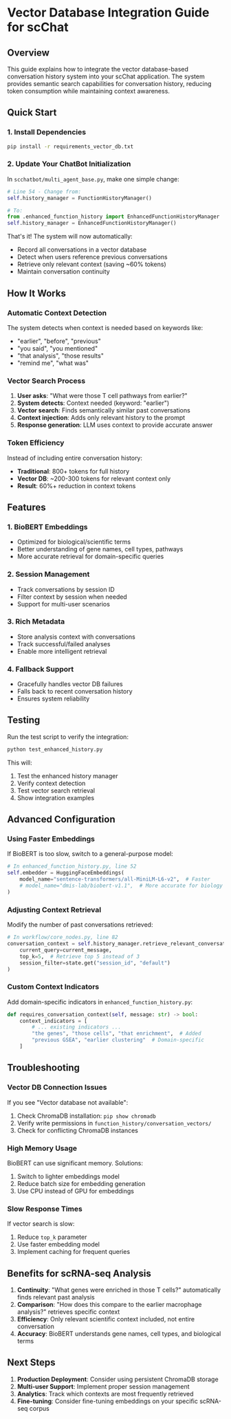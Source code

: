 # Vector Database Integration Guide for scChat

## Overview

This guide explains how to integrate the vector database-based conversation history system into your scChat application. The system provides semantic search capabilities for conversation history, reducing token consumption while maintaining context awareness.

## Quick Start

### 1. Install Dependencies

```bash
pip install -r requirements_vector_db.txt
```

### 2. Update Your ChatBot Initialization

In `scchatbot/multi_agent_base.py`, make one simple change:

```python
# Line 54 - Change from:
self.history_manager = FunctionHistoryManager()

# To:
from .enhanced_function_history import EnhancedFunctionHistoryManager
self.history_manager = EnhancedFunctionHistoryManager()
```

That's it! The system will now automatically:
- Record all conversations in a vector database
- Detect when users reference previous conversations
- Retrieve only relevant context (saving ~60% tokens)
- Maintain conversation continuity

## How It Works

### Automatic Context Detection

The system detects when context is needed based on keywords like:
- "earlier", "before", "previous"
- "you said", "you mentioned"
- "that analysis", "those results"
- "remind me", "what was"

### Vector Search Process

1. **User asks**: "What were those T cell pathways from earlier?"
2. **System detects**: Context needed (keyword: "earlier")
3. **Vector search**: Finds semantically similar past conversations
4. **Context injection**: Adds only relevant history to the prompt
5. **Response generation**: LLM uses context to provide accurate answer

### Token Efficiency

Instead of including entire conversation history:
- **Traditional**: 800+ tokens for full history
- **Vector DB**: ~200-300 tokens for relevant context only
- **Result**: 60%+ reduction in context tokens

## Features

### 1. BioBERT Embeddings
- Optimized for biological/scientific terms
- Better understanding of gene names, cell types, pathways
- More accurate retrieval for domain-specific queries

### 2. Session Management
- Track conversations by session ID
- Filter context by session when needed
- Support for multi-user scenarios

### 3. Rich Metadata
- Store analysis context with conversations
- Track successful/failed analyses
- Enable more intelligent retrieval

### 4. Fallback Support
- Gracefully handles vector DB failures
- Falls back to recent conversation history
- Ensures system reliability

## Testing

Run the test script to verify the integration:

```bash
python test_enhanced_history.py
```

This will:
1. Test the enhanced history manager
2. Verify context detection
3. Test vector search retrieval
4. Show integration examples

## Advanced Configuration

### Using Faster Embeddings

If BioBERT is too slow, switch to a general-purpose model:

```python
# In enhanced_function_history.py, line 52
self.embedder = HuggingFaceEmbeddings(
    model_name="sentence-transformers/all-MiniLM-L6-v2",  # Faster
    # model_name="dmis-lab/biobert-v1.1",  # More accurate for biology
)
```

### Adjusting Context Retrieval

Modify the number of past conversations retrieved:

```python
# In workflow/core_nodes.py, line 82
conversation_context = self.history_manager.retrieve_relevant_conversation(
    current_query=current_message,
    top_k=5,  # Retrieve top 5 instead of 3
    session_filter=state.get("session_id", "default")
)
```

### Custom Context Indicators

Add domain-specific indicators in `enhanced_function_history.py`:

```python
def requires_conversation_context(self, message: str) -> bool:
    context_indicators = [
        # ... existing indicators ...
        "the genes", "those cells", "that enrichment",  # Added
        "previous GSEA", "earlier clustering"  # Domain-specific
    ]
```

## Troubleshooting

### Vector DB Connection Issues

If you see "Vector database not available":
1. Check ChromaDB installation: `pip show chromadb`
2. Verify write permissions in `function_history/conversation_vectors/`
3. Check for conflicting ChromaDB instances

### High Memory Usage

BioBERT can use significant memory. Solutions:
1. Switch to lighter embeddings model
2. Reduce batch size for embedding generation
3. Use CPU instead of GPU for embeddings

### Slow Response Times

If vector search is slow:
1. Reduce `top_k` parameter
2. Use faster embedding model
3. Implement caching for frequent queries

## Benefits for scRNA-seq Analysis

1. **Continuity**: "What genes were enriched in those T cells?" automatically finds relevant past analysis
2. **Comparison**: "How does this compare to the earlier macrophage analysis?" retrieves specific context
3. **Efficiency**: Only relevant scientific context included, not entire conversation
4. **Accuracy**: BioBERT understands gene names, cell types, and biological terms

## Next Steps

1. **Production Deployment**: Consider using persistent ChromaDB storage
2. **Multi-user Support**: Implement proper session management
3. **Analytics**: Track which contexts are most frequently retrieved
4. **Fine-tuning**: Consider fine-tuning embeddings on your specific scRNA-seq corpus